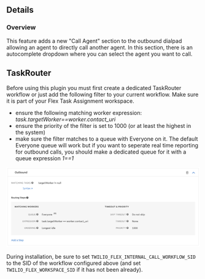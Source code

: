 ## Details

### Overview

This feature adds a new "Call Agent" section to the outbound dialpad allowing an agent to directly call another agent. In this section, there is an autocomplete dropdown where you can select the agent you want to call.

## TaskRouter

Before using this plugin you must first create a dedicated TaskRouter workflow or just add the following filter to your current workflow. Make sure it is part of your Flex Task Assignment workspace.

- ensure the following matching worker expression: _task.targetWorker==worker.contact_uri_
- ensure the priority of the filter is set to 1000 (or at least the highest in the system)
- make sure the filter matches to a queue with Everyone on it. The default Everyone queue will work but if you want to seperate real time reporting for outbound calls, you should make a dedicated queue for it with a queue expression _1==1_

![Workflow filter configuration](https://raw.githubusercontent.com/twilio/flex-plugin-library-internal-call/main/screenshots/outbound-filter.png)

During installation, be sure to set `TWILIO_FLEX_INTERNAL_CALL_WORKFLOW_SID` to the SID of the workflow configured above (and set `TWILIO_FLEX_WORKSPACE_SID` if it has not been already).
